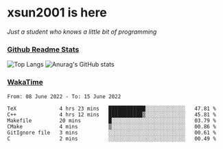 # xsun2001 is here

*Just a student who knows a little bit of programming*

### [Github Readme Stats](https://github.com/anuraghazra/github-readme-stats)

![Top Langs](https://github-readme-stats.vercel.app/api/top-langs/?username=xsun2001&layout=compact&theme=radical) ![Anurag's GitHub stats](https://github-readme-stats.vercel.app/api?username=xsun2001&show_icons=true&theme=radical)

### [WakaTime](https://wakatime.com)

<!--START_SECTION:waka-->

```text
From: 08 June 2022 - To: 15 June 2022

TeX              4 hrs 23 mins   ████████████░░░░░░░░░░░░░   47.81 %
C++              4 hrs 12 mins   ███████████▒░░░░░░░░░░░░░   45.81 %
Makefile         20 mins         █░░░░░░░░░░░░░░░░░░░░░░░░   03.79 %
CMake            4 mins          ▒░░░░░░░░░░░░░░░░░░░░░░░░   00.86 %
GitIgnore file   3 mins          ░░░░░░░░░░░░░░░░░░░░░░░░░   00.61 %
C                2 mins          ░░░░░░░░░░░░░░░░░░░░░░░░░   00.49 %
```

<!--END_SECTION:waka-->
